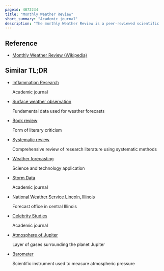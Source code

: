 ```yaml
---
pageid: 4072234
title: "Monthly Weather Review"
short_summary: "Academic journal"
description: "The monthly Weather Review is a peer-reviewed scientific Journal published by the american meteorological Society. It covers Research related to the Analysis and Prediction of observed and modeled Circulations of the atmosphere including Technique Development Data Assimilation Model Validation and relevant Case Studies. This includes Papers on numerical Techniques and Data Assimilation Techniques that apply to the Atmosphere and/or ocean Environment. The current Editor in Chief is ron mctaggart-cowan."
---
```


## Reference

- [Monthly Weather Review (Wikipedia)](https://en.wikipedia.org/?curid=4072234)

## Similar TL;DR

- [Inflammation Research](/tldr/en/inflammation-research)

  Academic journal

- [Surface weather observation](/tldr/en/surface-weather-observation)

  Fundamental data used for weather forecasts

- [Book review](/tldr/en/book-review)

  Form of literary criticism

- [Systematic review](/tldr/en/systematic-review)

  Comprehensive review of research literature using systematic methods

- [Weather forecasting](/tldr/en/weather-forecasting)

  Science and technology application

- [Storm Data](/tldr/en/storm-data)

  Academic journal

- [National Weather Service Lincoln, Illinois](/tldr/en/national-weather-service-lincoln-illinois)

  Forecast office in central Illinois

- [Celebrity Studies](/tldr/en/celebrity-studies)

  Academic journal

- [Atmosphere of Jupiter](/tldr/en/atmosphere-of-jupiter)

  Layer of gases surrounding the planet Jupiter

- [Barometer](/tldr/en/barometer)

  Scientific instrument used to measure atmospheric pressure

